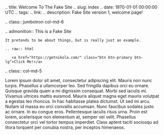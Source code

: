 .. title: Welcome To The Fake Site
.. slug: index
.. date: 1970-01-01 00:00:00 UTC
.. tags:
.. link:
.. description: Fake Site version 1, welcome page!


.. class:: jumbotron col-md-6

.. admonition:: This is a Fake Site

    It pretends to be about things, but is really just an example.

    .. raw:: html

       <a href="https://getnikola.com/" class="btn btn-primary btn-lg">Click Me!</a>


.. class:: col-md-5

Lorem ipsum dolor sit amet, consectetur adipiscing elit. Mauris non nunc turpis.
Phasellus a ullamcorper leo. Sed fringilla dapibus orci eu ornare. Quisque
gravida quam a mi dignissim consequat. Morbi sed iaculis mi. Vivamus ultrices
mattis euismod. Mauris aliquet magna eget mauris volutpat a egestas leo rhoncus.
In hac habitasse platea dictumst. Ut sed mi arcu. Nullam id massa eu orci
convallis accumsan. Nunc faucibus sodales justo ac ornare. In eu congue eros.
Pellentesque iaculis risus urna. Proin est lorem, scelerisque non elementum at,
semper vel velit. Phasellus consectetur orci vel tortor tempus imperdiet. Class
aptent taciti sociosqu ad litora torquent per conubia nostra, per inceptos
himenaeos.
